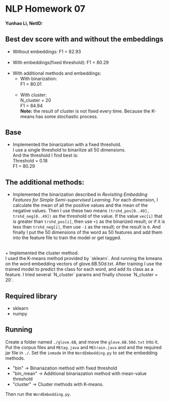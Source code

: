 # NLP Homework 07
#### Yunhao Li, NetID: 

## Best dev score with and without the embeddings
+ Without embeddings: F1 = 82.93<br>
    <br>
+ With embeddings(fixed threshold): F1 = 80.29<br>
    <br>
+ With additional methods and embeddings: 
  + With binarization:<br>
    F1 = 80.01<br>
    <br>
  + With cluster:<br>
    N_cluster = 20<br>
    F1 = 84.94<br>
    **Note:** the result of cluster is not fixed every time. Because the K-means has some stochastic process.
## Base
   + Implemented the binarization with a fixed threshold.<br>
   I use a single threshold to binarilize all 50 dimensions.<br>
   And the threshold I find best is:<br>
   Threshold = 0.18<br>
   F1 = 80.29
   
## The additional methods:
   + Implemented the binarization described in _Revisiting Embedding Features for Simple Semi-supervised Learning_.
      For each dimension, I calculate the mean of all the positive values and the mean of the negative values. Then I 
      use these two means `(trshd_pos[0..49], trshd_neg[0..49])` as the threshold of the value. If the value `vec[i]` 
      that is greater than `trshd_pos[i]`, then use `+1` as the binarized result; or if it is less than `trshd_neg[i]`, 
      then use `-1` as the result; or the result is `0`. And finally I put the 50 dimensions of the word as 50 features 
      and add them into the feature file to train the model or get tagged.<br>
   <br>
   + Implemented the cluster method.<br>
      I used the K-means method provided by `sklearn`. And running the kmeans on the word embedding vectors of 
      glove.6B.50d.txt. After training I use the trained model to predict the class for each word, and add its class as 
      a feature. I tried several `N_cluster` params and finally choose `N_cluster = 20`.<br>
      
## Required library
   + sklearn
   + numpy
   
## Running
   Create a folder named `./glove.6B`, and move the `glove.6B.50d.txt` into it. Put the corpus files and `MEtag.java` and `MEtrain.java` and 
   and the required jar file in `./`. Set the `inmode` in the `WordEmbedding.py` to set the embedding methods.
   + "bin"      -> Binariazation method with fixed threshold
   + "bin_mean" -> Additional binariazation method with mean-value threshold
   + "cluster"  -> Cluster methods with K-means.<br>
   
   Then run the `WordEmbedding.py`. 
